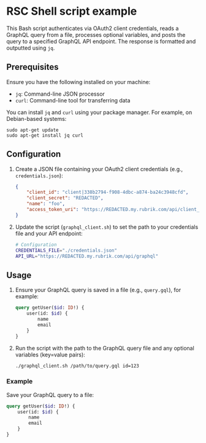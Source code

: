 # RSC Shell script example

This Bash script authenticates via OAuth2 client credentials, reads a GraphQL query from a file, processes optional variables, and posts the query to a specified GraphQL API endpoint. The response is formatted and outputted using `jq`.

## Prerequisites

Ensure you have the following installed on your machine:
- `jq`: Command-line JSON processor
- `curl`: Command-line tool for transferring data

You can install `jq` and `curl` using your package manager. For example, on Debian-based systems:

```
sudo apt-get update
sudo apt-get install jq curl
```

## Configuration

1. Create a JSON file containing your OAuth2 client credentials (e.g., `credentials.json`):

    ```json
    {
        "client_id": "client|338b2794-f908-4dbc-a874-ba24c3948cfd",
        "client_secret": "REDACTED",
        "name": "foo",
        "access_token_uri": "https://REDACTED.my.rubrik.com/api/client_token"
    }
    ```

2. Update the script (`graphql_client.sh`) to set the path to your credentials file and your API endpoint:

    ```bash
    # Configuration
    CREDENTIALS_FILE="./credentials.json"
    API_URL="https://REDACTED.my.rubrik.com/api/graphql"
    ```

## Usage

1. Ensure your GraphQL query is saved in a file (e.g., `query.gql`), for example:

    ```graphql
    query getUser($id: ID!) {
        user(id: $id) {
            name
            email
        }
    }
    ```

2. Run the script with the path to the GraphQL query file and any optional variables (key=value pairs):

    ```bash
    ./graphql_client.sh /path/to/query.gql id=123
    ```

### Example

Save your GraphQL query to a file:

```graphql
query getUser($id: ID!) {
    user(id: $id) {
        name
        email
    }
}
